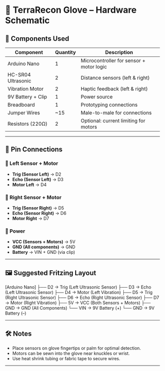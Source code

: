 # 🧤 TerraRecon Glove – Hardware Schematic

## 🔌 Components Used

| Component             | Quantity | Description                              |
|----------------------|----------|------------------------------------------|
| Arduino Nano         | 1        | Microcontroller for sensor + motor logic |
| HC-SR04 Ultrasonic   | 2        | Distance sensors (left & right)          |
| Vibration Motor      | 2        | Haptic feedback (left & right)           |
| 9V Battery + Clip    | 1        | Power source                             |
| Breadboard           | 1        | Prototyping connections                   |
| Jumper Wires         | ~15      | Male-to-male for connections             |
| Resistors (220Ω)     | 2        | Optional: current limiting for motors    |

---

## 🧭 Pin Connections

### 🔹 Left Sensor + Motor
- **Trig (Sensor Left)** → D2  
- **Echo (Sensor Left)** → D3  
- **Motor Left** → D4  

### 🔹 Right Sensor + Motor
- **Trig (Sensor Right)** → D5  
- **Echo (Sensor Right)** → D6  
- **Motor Right** → D7  

### 🔋 Power
- **VCC (Sensors + Motors)** → 5V  
- **GND (All components)** → GND  
- **Battery** → VIN + GND (via clip)

---

## 🖼️ Suggested Fritzing Layout

[Arduino Nano]
├── D2  → Trig (Left Ultrasonic Sensor)
├── D3  → Echo (Left Ultrasonic Sensor)
├── D4  → Motor (Left Vibration)
├── D5  → Trig (Right Ultrasonic Sensor)
├── D6  → Echo (Right Ultrasonic Sensor)
├── D7  → Motor (Right Vibration)
├── 5V  → VCC (Both Sensors + Motors)
├── GND → GND (All Components)
└── VIN → 9V Battery (+)
     └── GND → 9V Battery (–)


---

## 🛠️ Notes

- Place sensors on glove fingertips or palm for optimal detection.
- Motors can be sewn into the glove near knuckles or wrist.
- Use heat shrink tubing or fabric tape to secure wires.

---
